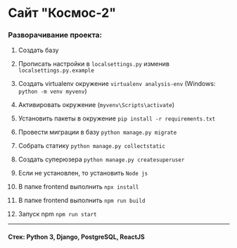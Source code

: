 # Сайт "Космос-2"

### Разворачивание проекта:
1. Создать базу
2. Прописать настройки в `localsettings.py` изменив `localsettings.py.example`
3. Создать virtualenv окружение `virtualenv analysis-env` (Windows: `python -m venv myvenv`)
4. Активировать окружение (`myvenv\Scripts\activate`)
5. Установить пакеты в окружение `pip install -r requirements.txt`
6. Провести миграции в базу `python manage.py migrate`
7. Собрать статику `python manage.py collectstatic`
8. Создать суперюзера `python manage.py createsuperuser`

9. Если не установлен, то установить `Node js`
10. В папке frontend выполнить `npx install`
11. В папке frontend выполнить `npm run build`
12. Запуск npm `npm run start`
------------------------------------

#### Стек: Python 3, Django, PostgreSQL, ReactJS
